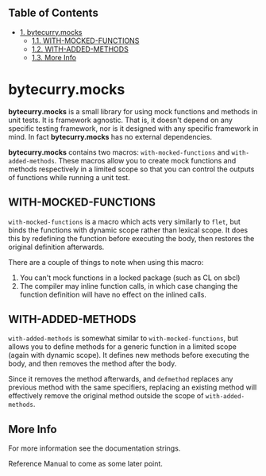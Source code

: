 <div id="table-of-contents">
<h2>Table of Contents</h2>
<div id="text-table-of-contents">
<ul>
<li><a href="#sec-1">1. bytecurry.mocks</a>
<ul>
<li><a href="#sec-1-1">1.1. WITH-MOCKED-FUNCTIONS</a></li>
<li><a href="#sec-1-2">1.2. WITH-ADDED-METHODS</a></li>
<li><a href="#sec-1-3">1.3. More Info</a></li>
</ul>
</li>
</ul>
</div>
</div>

# bytecurry.mocks<a id="sec-1" name="sec-1"></a>

**bytecurry.mocks** is a small library for using mock functions and methods in unit tests.
It is framework agnostic. That is, it doesn't depend on any specific testing framework, nor is it
designed with any specific framework in mind. In fact **bytecurry.mocks** has no external dependencies.

**bytecurry.mocks** contains two macros: `with-mocked-functions` and `with-added-methods`.
These macros allow you to create mock functions and methods respectively in a limited scope
so that you can control the outputs of functions while running a unit test.

## WITH-MOCKED-FUNCTIONS<a id="sec-1-1" name="sec-1-1"></a>

`with-mocked-functions` is a macro which acts very similarly to `flet`, but binds the
functions with dynamic scope rather than lexical scope. It does this by redefining the function
before executing the body, then restores the original definition afterwards.

There are a couple of things to note when using this macro:
1.  You can't mock functions in a locked package (such as CL on sbcl)
2.  The compiler may inline function calls, in which case changing the function
    definition will have no effect on the inlined calls.

## WITH-ADDED-METHODS<a id="sec-1-2" name="sec-1-2"></a>

`with-added-methods` is somewhat similar to `with-mocked-functions`, but allows you to
define methods for a generic function in a limited scope (again with dynamic scope).
It defines new methods before executing the body, and then removes the method after the body.

Since it removes the method afterwards, and `defmethod` replaces any previous method with
the same specifiers, replacing an existing method will effectively remove the original
method outside the scope of `with-added-methods`.

## More Info<a id="sec-1-3" name="sec-1-3"></a>

For more information see the documentation strings.

Reference Manual to come as some later point.
